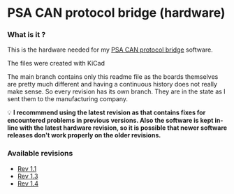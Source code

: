 # PSA CAN protocol bridge (hardware)

### What is it ?
This is the hardware needed for my [PSA CAN protocol bridge][psacanbridge] software.

The files were created with KiCad

The main branch contains only this readme file as the boards themselves are pretty much different and having a continuous history does not really make sense. 
So every revision has its own branch. They are in the state as I sent them to the manufacturing company.

💡 **I recommmend using the latest revision as that contains fixes for encountered problems in previous versions. Also the software is kept in-line with the latest hardware revision, so it is possible that newer software releases don't work properly on the older revisions.**

### Available revisions

- [Rev 1.1][version_11]
- [Rev 1.3][version_13]
- [Rev 1.4][version_14]

[version_11]: https://github.com/morcibacsi/PSACANBridgeHW/tree/v1.1
[version_13]: https://github.com/morcibacsi/PSACANBridgeHW/tree/v1.3
[version_14]: https://github.com/morcibacsi/PSACANBridgeHW/tree/v1.4
[psacanbridge]: https://github.com/morcibacsi/PSACANBridge
